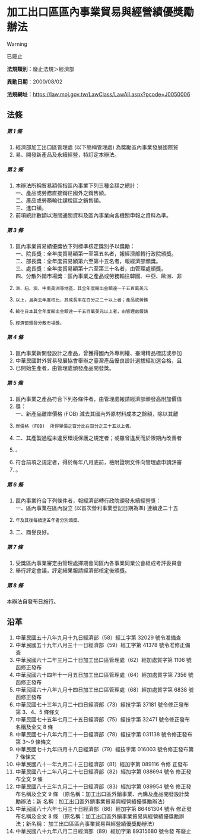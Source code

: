 # 加工出口區區內事業貿易與經營績優獎勵辦法


> [!WARNING]
> 已廢止


**法規類別**：廢止法規＞經濟部

**異動日期**：2000/08/02  

**法規網址**：https://law.moj.gov.tw/LawClass/LawAll.aspx?pcode=J0050006



## 法條
##### 第 1 條
1. 經濟部加工出口區管理處 (以下簡稱管理處) 為獎勵區內事業發展國際貿
1. 易、開發新產品及永續經營，特訂定本辦法。

##### 第 2 條
1. 本辦法所稱貿易額係指區內事業下列三種金額之總計：  
一、產品或勞務直接銷往國外之銷售額。  
二、產品或勞務輸往課稅區之銷售額。  
三、進口額。
1. 前項統計數額以海關通關資料及區內事業向各機關申報之資料為準。

##### 第 3 條
1. 區內事業貿易績優獎依下列標準核定獎別予以獎勵：  
一、院長獎：全年度貿易額第一至第五名者，報經濟部轉行政院頒獎。  
二、部長獎：全年度貿易額第六至第十五名者，報經濟部頒獎。  
三、處長獎：全年度貿易額第十六至第三十名者，由管理處頒獎。  
四、分散外銷市場獎：區內事業之產品或勞務輸往韓國、中亞、歐洲、非
1.     洲、紐、澳、中南美洲等地區，其全年度輸出金額達一千五百萬美元
1.     以上，且與去年度相比，其成長率在百分之二十以上者；產品或勞務
1.     輸往日本其全年度輸出金額達一千五百萬美元以上者，由管理處報請
1.     經濟部頒發分散市場獎。

##### 第 4 條
1. 區內事業新開發設計之產品，曾獲得國內外專利權、臺灣精品標誌或參加
1. 中華民國對外貿易發展協會舉辦之臺灣產品優良設計選拔經初選合格，且
1. 已開始生產者，由管理處頒發產品開發獎。

##### 第 5 條
1. 區內事業之產品符合下列各條件者，由管理處報請經濟部頒發高附加價值
1. 獎：  
一、新產品離岸價格 (FOB)  減去其國內外原材料成本之餘額，除以其離
1.     岸價格 (FOB)  所得單價之百分比在百分之三十五以上者。
1. 二、其產製過程未違反環境保護之規定者；或雖曾違反而於限期內改善者
1.     。
1. 符合前項之規定者，得於每年八月底前，檢附證明文件向管理處申請評審
1. 。

##### 第 6 條
1. 區內事業符合下列條件者，報經濟部轉行政院頒發永續經營獎：  
一、區內事業在區內設立 (以首次營利事業登記日期為準) 連續達二十五
1.     年及其後每續達五年者分別頒獎。
1. 二、商譽良好。

##### 第 7 條
1. 受獎區內事業審定由管理處擇期會同區內各事業同業公會組成考評委員會
1. 舉行評定會議，評定結果報請經濟部核定後頒獎。

##### 第 8 條
本辦法自發布日施行。

## 沿革
1. 中華民國五十八年九月十九日經濟部（58）經工字第 32029  號令准備查
1. 中華民國五十九年八月三十一日經濟部（59）經工字第 41378  號令准修正備查
1. 中華民國六十二年三月二十日加工出口區管理處（62）經加處貿字第 1106 號函修正發布
1. 中華民國六十四年十一月五日加工出口區管理處（64）經加處貿字第 7356 號函修正發布
1. 中華民國六十八年九月十四日加工出口區管理處（68）經加處貿字第 6838 號函修正發布
1. 中華民國七十三年九月二十四日經濟部（73）經技字第 37181  號令修正發布第 3、4、5  條條文
1. 中華民國七十五年七月二十五日經濟部（75）經技字第 32471  號令修正發布名稱及全文 8  條
1. 中華民國七十八年六月二十一日經濟部（78）經技字第 031138 號令修正發布第 3～9 條條文
1. 中華民國七十九年四月十八日經濟部（79）經技字第 016003 號令修正發布第 7  條條文
1.  中華民國八十一年九月二十三日經濟部（81）經加字第 089116 令修  正發布
1.  中華民國八十二年八月二十七日經濟部（82）經加字第 088694 號令  修正發布全文 9  條
1.  中華民國八十三年九月二十一日經濟部（83）經加字第 089954 號令  修正發布名稱及全文 9  條  （原名稱：加工出口區外銷事業、內購及產品開發設計獎勵辦法；新  名稱：加工出口區外銷事業貿易與經營績優獎勵辦法）
1.  中華民國八十六年七月三十日經濟部（86）經加字第 86461304 號令  修正發布名稱及全文 8  條  （原名稱：加工出口區外銷事業貿易與經營績優獎勵辦法；新名稱：  加工出口區區內事業貿易與經營績優獎勵辦法）
1.  中華民國八十九年八月二日經濟部（89）經加字第 89315680 號令發  布廢止
